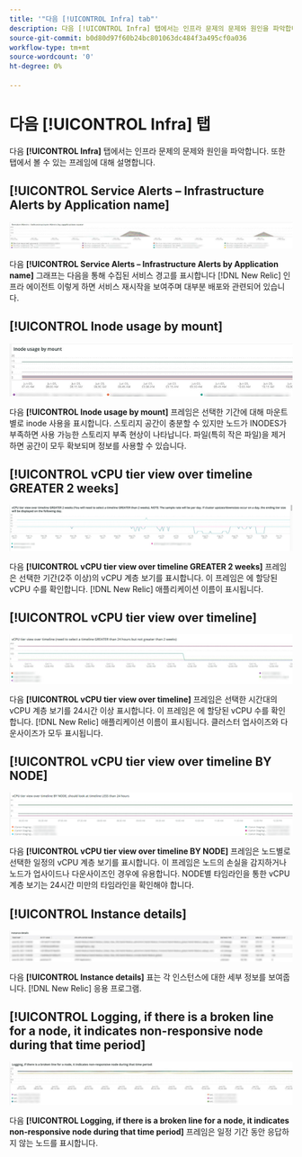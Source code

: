 ```yaml
---
title: '"다음 [!UICONTROL Infra] tab"'
description: 다음 [!UICONTROL Infra] 탭에서는 인프라 문제의 문제와 원인을 파악합니다.
source-git-commit: b0d80d97f60b24bc801063dc484f3a495cf0a036
workflow-type: tm+mt
source-wordcount: '0'
ht-degree: 0%

---
```



# 다음 [!UICONTROL Infra] 탭

다음 **[!UICONTROL Infra]** 탭에서는 인프라 문제의 문제와 원인을 파악합니다. 또한 탭에서 볼 수 있는 프레임에 대해 설명합니다.

## [!UICONTROL Service Alerts – Infrastructure Alerts by Application name]

![서비스 경고](../../assets/tools/observation-for-adobe-commerce/service-alerts.jpg)

다음 **[!UICONTROL Service Alerts – Infrastructure Alerts by Application name]** 그래프는 다음을 통해 수집된 서비스 경고를 표시합니다 [!DNL New Relic] 인프라 에이전트 이렇게 하면 서비스 재시작을 보여주며 대부분 배포와 관련되어 있습니다.

## [!UICONTROL Inode usage by mount]

![마운트별 Inode 사용](../../assets/tools/observation-for-adobe-commerce/inode-usage-mount.jpg)

다음 **[!UICONTROL Inode usage by mount]** 프레임은 선택한 기간에 대해 마운트별로 inode 사용을 표시합니다. 스토리지 공간이 충분할 수 있지만 노드가 INODES가 부족하면 사용 가능한 스토리지 부족 현상이 나타납니다. 파일(특히 작은 파일)을 제거하면 공간이 모두 확보되며 정보를 사용할 수 있습니다.

## [!UICONTROL vCPU tier view over timeline GREATER 2 weeks]

![타임라인에 대한 vCPU 계층 보기 2주 이상](../../assets/tools/observation-for-adobe-commerce/vCPU-tier.jpg)

다음 **[!UICONTROL vCPU tier view over timeline GREATER 2 weeks]** 프레임은 선택한 기간(2주 이상)의 vCPU 계층 보기를 표시합니다. 이 프레임은 에 할당된 vCPU 수를 확인합니다. [!DNL New Relic] 애플리케이션 이름이 표시됩니다.

## [!UICONTROL vCPU tier view over timeline]

![타임라인을 통한 vCPU 계층 보기](../../assets/tools/observation-for-adobe-commerce/vcpu-tier-24.jpg)

다음 **[!UICONTROL vCPU tier view over timeline]** 프레임은 선택한 시간대의 vCPU 계층 보기를 24시간 이상 표시합니다. 이 프레임은 에 할당된 vCPU 수를 확인합니다. [!DNL New Relic] 애플리케이션 이름이 표시됩니다. 클러스터 업사이즈와 다운사이즈가 모두 표시됩니다.

## [!UICONTROL vCPU tier view over timeline BY NODE]

![노드별로 타임라인을 통한 vCPU 계층 보기](../../assets/tools/observation-for-adobe-commerce/infra_by_node.png)

다음 **[!UICONTROL vCPU tier view over timeline BY NODE]** 프레임은 노드별로 선택한 일정의 vCPU 계층 보기를 표시합니다. 이 프레임은 노드의 손실을 감지하거나 노드가 업사이드나 다운사이즈인 경우에 유용합니다. NODE별 타임라인을 통한 vCPU 계층 보기는 24시간 미만의 타임라인을 확인해야 합니다.

## [!UICONTROL Instance details]

![인스턴스 세부 사항](../../assets/tools/observation-for-adobe-commerce/instance-details.jpg)

다음 **[!UICONTROL Instance details]** 표는 각 인스턴스에 대한 세부 정보를 보여줍니다. [!DNL New Relic] 응용 프로그램.

## [!UICONTROL Logging, if there is a broken line for a node, it indicates non-responsive node during that time period]

![비응답형 노드](../../assets/tools/observation-for-adobe-commerce/non-responsive-node.jpg)

다음 **[!UICONTROL Logging, if there is a broken line for a node, it indicates non-responsive node during that time period]** 프레임은 일정 기간 동안 응답하지 않는 노드를 표시합니다.
